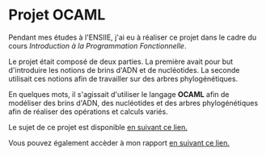 # Projet OCAML

Pendant mes études à l'ENSIIE, j'ai eu à réaliser ce projet dans le cadre du cours *Introduction à la Programmation Fonctionnelle*.

Le projet était composé de deux parties. La première avait pour but d'introduire les notions de brins d'ADN et de nucléotides. La seconde utilisait ces notions afin de travailler sur des arbres phylogénétiques. 

En quelques mots, il s'agissait d'utiliser le langage **OCAML** afin de modéliser des brins d'ADN, des nucléotides et des arbres phylogénétiques afin de réaliser des opérations et calculs variés.

Le sujet de ce projet est disponible <a href="sujet.pdf">en suivant ce lien.</a>

Vous pouvez également accèder à mon rapport <a href="rapport.pdf">en suivant ce lien.</a>